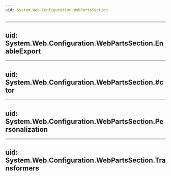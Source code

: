 ```yaml
---
uid: System.Web.Configuration.WebPartsSection
---
```


---
uid: System.Web.Configuration.WebPartsSection.EnableExport
---

---
uid: System.Web.Configuration.WebPartsSection.#ctor
---

---
uid: System.Web.Configuration.WebPartsSection.Personalization
---

---
uid: System.Web.Configuration.WebPartsSection.Transformers
---
